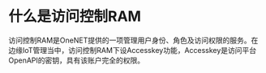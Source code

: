 # 什么是访问控制RAM

访问控制RAM是OneNET提供的一项管理用户身份、角色及访问权限的服务。在边缘IoT管理当中，访问控制RAM下设Accesskey功能，Accesskey是访问平台OpenAPI的密钥，具有该账户完全的权限。